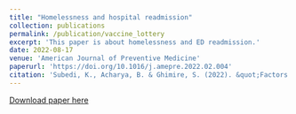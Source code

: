 ```yaml
---
title: "Homelessness and hospital readmission"
collection: publications
permalink: /publication/vaccine_lottery
excerpt: 'This paper is about homelessness and ED readmission.'
date: 2022-08-17
venue: 'American Journal of Preventive Medicine'
paperurl: 'https://doi.org/10.1016/j.amepre.2022.02.004'
citation: 'Subedi, K., Acharya, B. & Ghimire, S. (2022). &quot;Factors Associated With Hospital Readmission Among Patients Experiencing Homelessness.&quot; <i>American Journal of Preventive Medicine</i> ;63(3):362−370.'
---
```



[Download paper here](http://binod-acharya.github.io/files/readmission.pdf)

